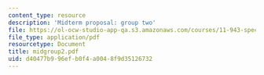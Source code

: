 ```yaml
---
content_type: resource
description: 'Midterm proposal: group two'
file: https://ol-ocw-studio-app-qa.s3.amazonaws.com/courses/11-943-special-studies-in-urban-studies-and-planning-the-cardener-river-corridor-workshop-fall-2001/d40477b996efb0f4a0048f9d35126732_midgroup2.pdf
file_type: application/pdf
resourcetype: Document
title: midgroup2.pdf
uid: d40477b9-96ef-b0f4-a004-8f9d35126732
---
```

